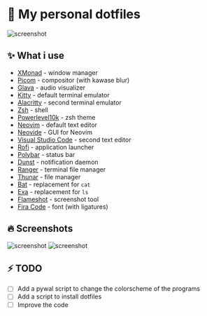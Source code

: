 # 🍚 My personal dotfiles  
![screenshot](https://imgur.com/peOuUcP.gif)

## ✨ What i use
- [XMonad](https://xmonad.org/) - window manager
- [Picom](https://github.com/yshui/picom) - compositor (with kawase blur)
- [Glava](https://github.com/jarcode-foss/glava) - audio visualizer
- [Kitty](https://sw.kovidgoyal.net/kitty/) - default terminal emulator
- [Alacritty](https://alacritty.org/) - second terminal emulator
- [Zsh](https://www.zsh.org/) - shell
- [Powerlevel10k](https://github.com/romkatv/powerlevel10k) - zsh theme
- [Neovim](https://neovim.io/) - default text editor
- [Neovide](https://neovide.dev/) - GUI for Neovim
- [Visual Studio Code](https://code.visualstudio.com/) - second text editor
- [Rofi](https://github.com/davatorium/rofi) - application launcher
- [Polybar](https://polybar.github.io/) - status bar
- [Dunst](https://dunst-project.org/) - notification daemon
- [Ranger](https://github.com/ranger/ranger) - terminal file manager
- [Thunar](https://gitlab.xfce.org/xfce/thunar) - file manager
- [Bat](https://github.com/sharkdp/bat) - replacement for `cat`
- [Exa](https://github.com/ogham/exa) - replacement for `ls`
- [Flameshot](https://flameshot.org/) - screenshot tool
- [Fira Code](https://github.com/tonsky/FiraCode) - font (with ligatures)

## 🔥 Screenshots
![screenshot](https://imgur.com/iiSTjb7.png)
![screenshot](https://imgur.com/knuNSvP.png)

## ⚡ TODO
- [ ] Add a pywal script to change the colorscheme of the programs
- [ ] Add a script to install dotfiles
- [ ] Improve the code
